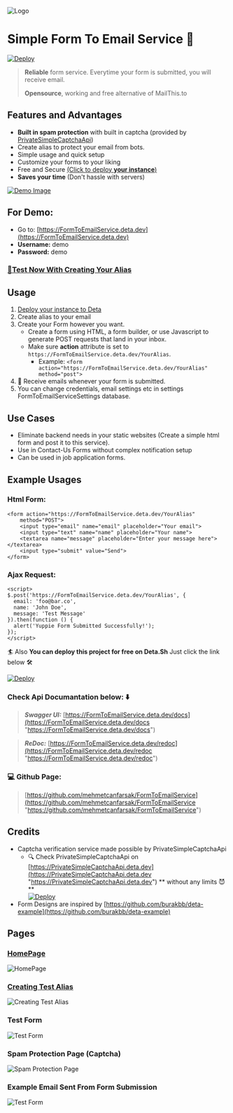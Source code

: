 ![Logo](static/favicon.svg)

# Simple Form To Email Service 📨

[![Deploy](https://button.deta.dev/1/svg)](https://go.deta.dev/deploy?repo=https://github.com/mehmetcanfarsak/FormToEmailService)

> **Reliable** form service. Everytime your form is submitted, you will receive email.
>
> **Opensource**, working and free alternative of MailThis.to

## Features and Advantages

- **Built in spam protection**  with built in captcha (provided
  by [PrivateSimpleCaptchaApi](https://github.com/mehmetcanfarsak/PrivateSimpleCaptchaApi))
- Create alias to protect your email from bots.
- Simple usage and quick setup
- Customize your forms to your liking
- Free and Secure [(Click to deploy **your
  instance**)](https://go.deta.dev/deploy?repo=https://github.com/mehmetcanfarsak/FormToEmailService)
- **Saves your time** (Don't hassle with servers)

[![Demo Image](static/img.png)](https://FormToEmailService.deta.dev)

## For Demo:

* Go to: [https://FormToEmailService.deta.dev](https://FormToEmailService.deta.dev)
* **Username:** demo
* **Password:** demo

### [📝Test Now With Creating Your Alias](create-test-alias)

## Usage

1. [Deploy your instance to Deta](https://go.deta.dev/deploy?repo=https://github.com/mehmetcanfarsak/FormToEmailService)
2. Create alias to your email
3. Create your Form however you want.
    * Create a form using HTML, a form builder, or use Javascript to generate POST requests that land in your inbox.
    * Make sure **action** attribute is set to `https://FormToEmailService.deta.dev/YourAlias`.
        * Example: `<form action="https://FormToEmailService.deta.dev/YourAlias" method="post">`
4. 🎉 Receive emails whenever your form is submitted.
5. You can change credentials, email settings etc in settings FormToEmailServiceSettings database.

## Use Cases

- Eliminate backend needs in your static websites (Create a simple html form and post it to this service).
- Use in Contact-Us Forms without complex notification setup
- Can be used in job application forms.

## Example Usages

### Html Form:

    <form action="https://FormToEmailService.deta.dev/YourAlias" 
        method="POST">
        <input type="email" name="email" placeholder="Your email">
        <input type="text" name="name" placeholder="Your name"> 
        <textarea name="message" placeholder="Enter your message here"></textarea>
        <input type="submit" value="Send"> 
    </form> 

### Ajax Request:

    <script> 
    $.post('https://FormToEmailService.deta.dev/YourAlias', {
      email: 'foo@bar.co',
      name: 'John Doe',
      message: 'Test Message'
    }).then(function () {
      alert('Yuppie Form Submitted Successfully!');
    });
    </script>

🏄 Also **You can deploy this project for free on Deta.Sh** Just click the link below 🛠️

[![Deploy](https://button.deta.dev/1/svg)](https://go.deta.dev/deploy?repo=https://github.com/mehmetcanfarsak/FormToEmailService)

### Check Api Documantation below: ⬇️

> **_Swagger UI:_**  [https://FormToEmailService.deta.dev/docs](https://FormToEmailService.deta.dev/docs "https://FormToEmailService.deta.dev/docs")

> **_ReDoc:_** [https://FormToEmailService.deta.dev/redoc](https://FormToEmailService.deta.dev/redoc "https://FormToEmailService.deta.dev/redoc")

### 💻 Github Page:

> [https://github.com/mehmetcanfarsak/FormToEmailService](https://github.com/mehmetcanfarsak/FormToEmailService "https://github.com/mehmetcanfarsak/FormToEmailService")

## Credits

* Captcha verification service made possible by PrivateSimpleCaptchaApi
    * 🔍 Check PrivateSimpleCaptchaApi
      on [https://PrivateSimpleCaptchaApi.deta.dev](https://PrivateSimpleCaptchaApi.deta.dev "https://PrivateSimpleCaptchaApi.deta.dev")  **
      without any limits 😈**  
      [![Deploy](https://button.deta.dev/1/svg)](https://go.deta.dev/deploy?repo=https://github.com/mehmetcanfarsak/PrivateSimpleCaptchaApi)
* Form Designs are inspired by [https://github.com/burakbb/deta-example](https://github.com/burakbb/deta-example)

## Pages

### [HomePage](https://FormToEmailService.deta.dev)

![HomePage](static/img_1.png)

### [Creating Test Alias](https://FormToEmailService.deta.dev/create-test-alias)

![Creating Test Alias](static/img_2.png)

### Test Form

![Test Form](static/img_3.png)

### Spam Protection Page (Captcha)

![Spam Protection Page](static/img_4.png)

### Example Email Sent From Form Submission

![Test Form](static/img_5.png)



